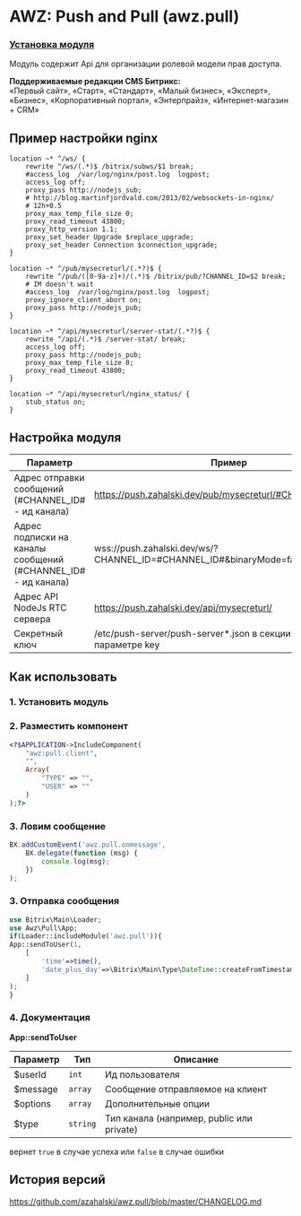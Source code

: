 # AWZ: Push and Pull (awz.pull)

### [Установка модуля](https://github.com/azahalski/awz.pull/tree/main/docs/install.md)

<!-- desc-start -->

Модуль содержит Api для организации ролевой модели прав доступа.

**Поддерживаемые редакции CMS Битрикс:**<br>
«Первый сайт», «Старт», «Стандарт», «Малый бизнес», «Эксперт», «Бизнес», «Корпоративный портал», «Энтерпрайз», «Интернет-магазин + CRM»

<!-- desc-end -->

<!-- nginx-start -->
## Пример настройки nginx

```editorconfig
location ~* ^/ws/ {
    rewrite ^/ws/(.*)$ /bitrix/subws/$1 break;
    #access_log  /var/log/nginx/post.log  logpost;
    access_log off;
    proxy_pass http://nodejs_sub;
    # http://blog.martinfjordvald.com/2013/02/websockets-in-nginx/
    # 12h+0.5
    proxy_max_temp_file_size 0;
    proxy_read_timeout 43800;
    proxy_http_version 1.1;
    proxy_set_header Upgrade $replace_upgrade;
    proxy_set_header Connection $connection_upgrade;
}

location ~* ^/pub/mysecreturl/(.*?)$ {
    rewrite ^/pub/([0-9a-z]+)/(.*)$ /bitrix/pub/?CHANNEL_ID=$2 break;
    # IM doesn't wait
    #access_log  /var/log/nginx/post.log  logpost;
    proxy_ignore_client_abort on;
    proxy_pass http://nodejs_pub;
}

location ~* ^/api/mysecreturl/server-stat/(.*?)$ {
    rewrite ^/api/(.*)$ /server-stat/ break;
    access_log off;
    proxy_pass http://nodejs_pub;
    proxy_max_temp_file_size 0;
    proxy_read_timeout 43800;
}

location ~* ^/api/mysecreturl/nginx_status/ {
    stub_status on;
}
```

<!-- nginx-end -->

<!-- sett-start -->
## Настройка модуля

| Параметр                                                      | Пример                                                                          |
|---------------------------------------------------------------|---------------------------------------------------------------------------------|
| Адрес отправки сообщений (#CHANNEL_ID# - ид канала)           | https://push.zahalski.dev/pub/mysecreturl/#CHANNEL_ID#                          |
| Адрес подписки на каналы сообщений (#CHANNEL_ID# - ид канала) | wss://push.zahalski.dev/ws/?CHANNEL_ID=#CHANNEL_ID#&binaryMode=false&revision=19 |
| Адрес API NodeJs RTC сервера                                  | https://push.zahalski.dev/api/mysecreturl/                                      |
| Секретный ключ                                                | /etc/push-server/push-server*.json в секции security в параметре key            |

<!-- sett-end -->

<!-- dev-start -->
## Как использовать

### 1. Установить модуль

### 2. Разместить компонент

```php
<?$APPLICATION->IncludeComponent(
    "awz:pull.client",
    "",
    Array(
        "TYPE" => "",
        "USER" => ""
    )
);?>
```

### 3. Ловим сообщение

```js
BX.addCustomEvent('awz.pull.onmessage',
    BX.delegate(function (msg) {
        console.log(msg);
    })
);
```

### 3. Отправка сообщения

```php
use Bitrix\Main\Loader;
use Awz\Pull\App;
if(Loader::includeModule('awz.pull')){
App::sendToUser(1, 
    [
        'time'=>time(), 
        'date_plus_day'=>\Bitrix\Main\Type\DateTime::createFromTimestamp(time()+86400)
    ]
);
}
```

### 4. Документация

**App::sendToUser**

| Параметр | Тип       | Описание                                   |
|----------|-----------|--------------------------------------------|
| $userId  | `int`     | Ид пользователя                            |
| $message | `array`   | Сообщение отправляемое на клиент           |
| $options | `array`   | Дополнительные опции                       |
| $type    | `string`  | Тип канала (например, public или private)  |

вернет `true` в случае успеха или `false` в случае ошибки

<!-- dev-end -->

<!-- cl-start -->
## История версий

https://github.com/azahalski/awz.pull/blob/master/CHANGELOG.md

<!-- cl-end -->